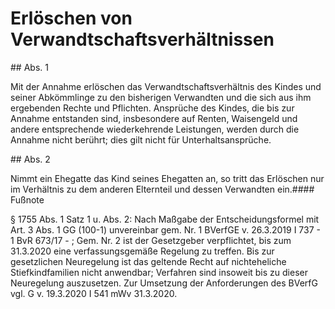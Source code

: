 # Erlöschen von Verwandtschaftsverhältnissen



\#\# Abs. 1

 Mit der Annahme erlöschen das Verwandtschaftsverhältnis des Kindes und seiner Abkömmlinge zu den bisherigen Verwandten und die sich aus ihm ergebenden Rechte und Pflichten. Ansprüche des Kindes, die bis zur Annahme entstanden sind, insbesondere auf Renten, Waisengeld und andere entsprechende wiederkehrende Leistungen, werden durch die Annahme nicht berührt; dies gilt nicht für Unterhaltsansprüche.

\#\# Abs. 2

 Nimmt ein Ehegatte das Kind seines Ehegatten an, so tritt das Erlöschen nur im Verhältnis zu dem anderen Elternteil und dessen Verwandten ein.#### Fußnote

§ 1755 Abs. 1 Satz 1 u. Abs. 2: Nach Maßgabe der Entscheidungsformel mit Art. 3 Abs. 1 GG (100\-1\) unvereinbar gem. Nr. 1 BVerfGE v. 26\.3\.2019 I 737 \- 1 BvR 673/17 \- ; Gem. Nr. 2 ist der Gesetzgeber verpflichtet, bis zum 31\.3\.2020 eine verfassungsgemäße Regelung zu treffen. Bis zur gesetzlichen Neuregelung ist das geltende Recht auf nichteheliche Stiefkindfamilien nicht anwendbar; Verfahren sind insoweit bis zu dieser Neuregelung auszusetzen. Zur Umsetzung der Anforderungen des BVerfG vgl. G v. 19\.3\.2020 I 541 mWv 31\.3\.2020\. 

